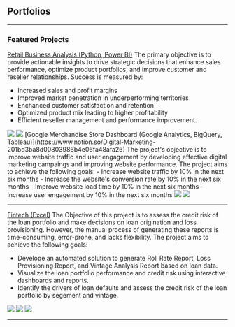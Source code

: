 ## Portfolios

---

### Featured Projects
[Retail Business Analysis (Python, Power BI)](https://www.notion.so/Retail-Business-Analysis-201bd3ba8d0080ecb501cf10279be2e8)
The primary objective is to provide actionable insights to drive strategic decisions that enhance sales performance, optimize product portfolios, and improve customer and reseller relationships. Success is measured by:
- Increased sales and profit margins
- Improved market penetration in underperforming territories
- Enchanced customer satisfaction and retention
- Optimized product mix leading to higher profitability
- Efficient reseller management and performance improvement.
<img src="images/Retail Analytic.png"/>
<img src="images/Retail Analytic1.png"/>
[Google Merchandise Store Dashboard (Google Analytics, BigQuery, Tableau)](https://www.notion.so/Digital-Marketing-201bd3ba8d00803986b4e06fa48afa26)
The project's objective is to improve website traffic and user engagement by developing effective digital marketing campaings and improving website performance. The project aims to achieve the following goals:
- Increase website traffic by 10% in the next six months
- Increase the website's conversion rate by 10% in the next six months
- Improve website load time by 10% in the next six months
- Increase user engagement by 10% in the next six months
<img src="images/Google Analytics 1.png?raw=true"/>
<img src="images/Google Analytic KPI.png?raw=true"/>

---
[Fintech (Excel)](https://www.notion.so/Fintech-201bd3ba8d00802986abce59b0d6d523)
The Objective of this project is to assess the credit risk of the loan portfolio and make decisions on loan origination and loss provisioning. However, the manual process of generating these reports is time-consuming, error-prone, and lacks flexibility. The project aims to achieve the following goals:
- Develope an automated solution to generate Roll Rate Report, Loss Provisioning Report, and Vintage Analysis Report based on loan data.
- Visualize the loan portfolio performance and credit risk using interactive dashboards and reports.
- Identify the drivers of loan defaults and assess the credit risk of the loan portfolio by segement and vintage.
<img src="images/Retail Analytic.png?raw=true"/>
<img src="images/Retail Analytic2.png?raw=true"/>
<img src="images/Retail Analytic1.png?raw=true"/>





---
<!-- Remove above link if you don't want to attibute -->
